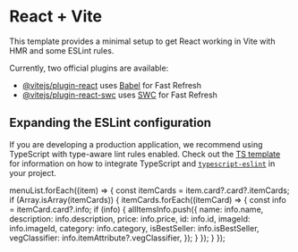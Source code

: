 # React + Vite

This template provides a minimal setup to get React working in Vite with HMR and some ESLint rules.

Currently, two official plugins are available:

- [@vitejs/plugin-react](https://github.com/vitejs/vite-plugin-react/blob/main/packages/plugin-react) uses [Babel](https://babeljs.io/) for Fast Refresh
- [@vitejs/plugin-react-swc](https://github.com/vitejs/vite-plugin-react/blob/main/packages/plugin-react-swc) uses [SWC](https://swc.rs/) for Fast Refresh

## Expanding the ESLint configuration

If you are developing a production application, we recommend using TypeScript with type-aware lint rules enabled. Check out the [TS template](https://github.com/vitejs/vite/tree/main/packages/create-vite/template-react-ts) for information on how to integrate TypeScript and [`typescript-eslint`](https://typescript-eslint.io) in your project.

menuList.forEach((item) => {
const itemCards = item.card?.card?.itemCards;
if (Array.isArray(itemCards)) {
itemCards.forEach((itemCard) => {
const info = itemCard.card?.info;
if (info) {
allItemsInfo.push({
name: info.name,
description: info.description,
price: info.price,
id: info.id,
imageId: info.imageId,
category: info.category,
isBestSeller: info.isBestSeller,
vegClassifier: info.itemAttribute?.vegClassifier,
});
}
});
}
});
